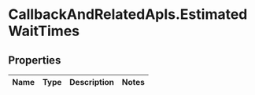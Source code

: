# CallbackAndRelatedApIs.EstimatedWaitTimes

## Properties
Name | Type | Description | Notes
------------ | ------------- | ------------- | -------------


